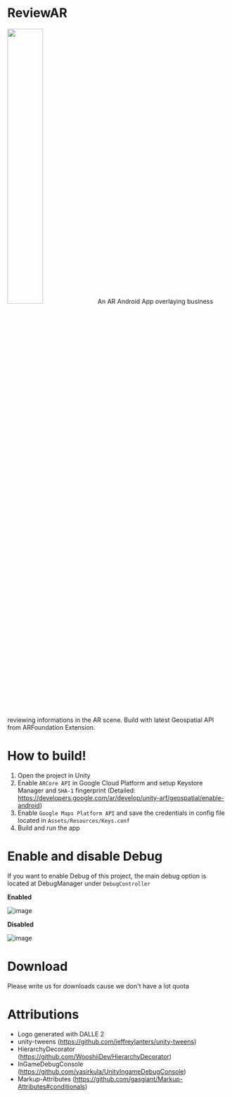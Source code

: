 # ReviewAR
<img src="https://user-images.githubusercontent.com/58142398/213578452-836ad925-ed98-403d-aee4-1631a290f019.png" width=40% height=40%>
An AR Android App overlaying business reviewing informations in the AR scene. Build with latest Geospatial API from ARFoundation Extension.

# How to build!
1. Open the project in Unity
2. Enable `ARCore API` in Google Cloud Platform and setup Keystore Manager and `SHA-1` fingerprint (Detailed: https://developers.google.com/ar/develop/unity-arf/geospatial/enable-android)
3. Enable `Google Maps Platform API` and save the credentials in config file located in `Assets/Resources/Keys.conf`
4. Build and run the app
# Enable and disable Debug
If you want to enable Debug of this project, the main debug option is located at DebugManager under `DebugController`  
  
**Enabled**  
  
![image](https://user-images.githubusercontent.com/58142398/212759276-9bbf1fa2-7bbc-45a6-b483-428b3603dffe.png)
  
    
**Disabled**  
  
![image](https://user-images.githubusercontent.com/58142398/212759305-82cd58a7-76d3-4e29-a185-ae10145fdd6b.png)
# Download
Please write us for downloads cause we don't have a lot quota
# Attributions
- Logo generated with DALLE 2
- unity-tweens (https://github.com/jeffreylanters/unity-tweens)
- HierarchyDecorator (https://github.com/WooshiiDev/HierarchyDecorator)
- InGameDebugConsole (https://github.com/yasirkula/UnityIngameDebugConsole)
- Markup-Attributes (https://github.com/gasgiant/Markup-Attributes#conditionals)
